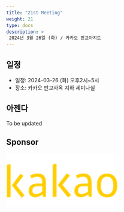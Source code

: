 ```yaml
---
title: "21st Meeting"
weight: 21
type: docs
description: >
 2024년 3월 26일 (화) / 카카오 판교아지트
---
```


## 일정

* 일정: 2024-03-26 (화) 오후2시~5시
* 장소: 카카오 판교사옥 지하 세미나실

## 아젠다

To be updated


## Sponsor

![](kakao.png)

